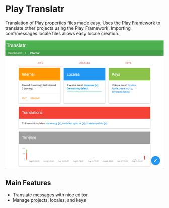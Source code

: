 # Play Translatr

Translation of Play properties files made easy. Uses the [Play Framework](http://www.playframework.com) to translate other projects using the Play Framework. Importing conf/messages.locale files allows easy locale creation.

![Project Overview Example](docs/images/project.png "Project Overview Example")

## Main Features

* Translate messages with nice editor
* Manage projects, locales, and keys
